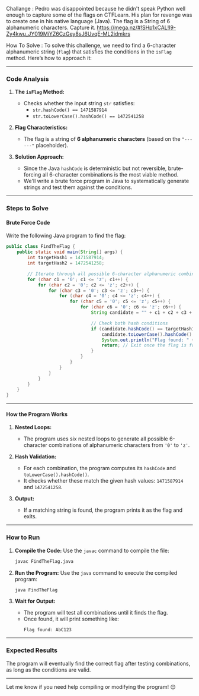 Challange : 
      Pedro was disappointed because he didn't speak Python well enough to capture some of the flags on CTFLearn. His plan for revenge was to create one in his native language (Java). The flag is a String of 6 alphanumeric characters. Capture it. https://mega.nz/#!SHp1xCAL!I9-Zy4kwu_JY019MiYZ6CzGey8sJ6UvqE-ML2idmkrs


How To Solve :
To solve this challenge, we need to find a 6-character alphanumeric string (`flag`) that satisfies the conditions in the `isFlag` method. Here’s how to approach it:

---

### **Code Analysis**

1. **The `isFlag` Method:**
   - Checks whether the input string `str` satisfies:
     - `str.hashCode() == 1471587914`
     - `str.toLowerCase().hashCode() == 1472541258`

2. **Flag Characteristics:**
   - The flag is a string of **6 alphanumeric characters** (based on the `"------"` placeholder).

3. **Solution Approach:**
   - Since the Java `hashCode` is deterministic but not reversible, brute-forcing all 6-character combinations is the most viable method.
   - We'll write a brute force program in Java to systematically generate strings and test them against the conditions.

---

### **Steps to Solve**

#### **Brute Force Code**

Write the following Java program to find the flag:

```java
public class FindTheFlag {
    public static void main(String[] args) {
        int targetHash1 = 1471587914;
        int targetHash2 = 1472541258;

        // Iterate through all possible 6-character alphanumeric combinations
        for (char c1 = '0'; c1 <= 'z'; c1++) {
            for (char c2 = '0'; c2 <= 'z'; c2++) {
                for (char c3 = '0'; c3 <= 'z'; c3++) {
                    for (char c4 = '0'; c4 <= 'z'; c4++) {
                        for (char c5 = '0'; c5 <= 'z'; c5++) {
                            for (char c6 = '0'; c6 <= 'z'; c6++) {
                                String candidate = "" + c1 + c2 + c3 + c4 + c5 + c6;

                                // Check both hash conditions
                                if (candidate.hashCode() == targetHash1 &&
                                    candidate.toLowerCase().hashCode() == targetHash2) {
                                    System.out.println("Flag found: " + candidate);
                                    return; // Exit once the flag is found
                                }
                            }
                        }
                    }
                }
            }
        }
    }
}
```

---

#### **How the Program Works**

1. **Nested Loops:**
   - The program uses six nested loops to generate all possible 6-character combinations of alphanumeric characters from `'0'` to `'z'`.

2. **Hash Validation:**
   - For each combination, the program computes its `hashCode` and `toLowerCase().hashCode()`.
   - It checks whether these match the given hash values: `1471587914` and `1472541258`.

3. **Output:**
   - If a matching string is found, the program prints it as the flag and exits.

---

### **How to Run**

1. **Compile the Code:**
   Use the `javac` command to compile the file:
   ```bash
   javac FindTheFlag.java
   ```

2. **Run the Program:**
   Use the `java` command to execute the compiled program:
   ```bash
   java FindTheFlag
   ```

3. **Wait for Output:**
   - The program will test all combinations until it finds the flag.
   - Once found, it will print something like:
     ```
     Flag found: AbC123
     ```

---

### **Expected Results**
The program will eventually find the correct flag after testing combinations, as long as the conditions are valid.

---

Let me know if you need help compiling or modifying the program! 😊
